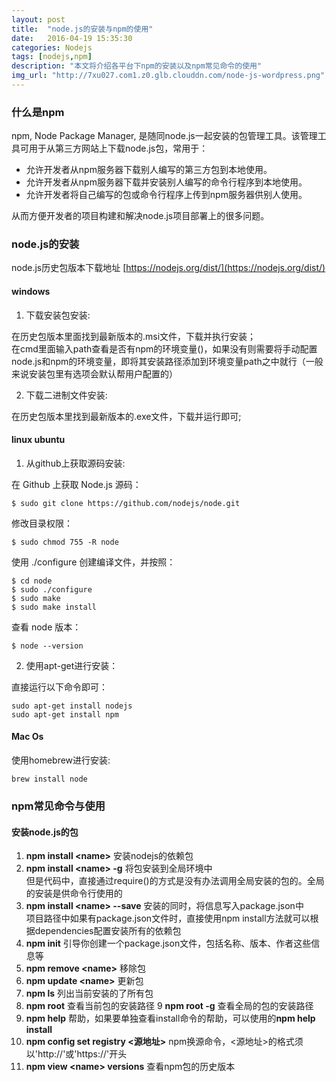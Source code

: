 ```yaml
---
layout: post
title:  "node.js的安装与npm的使用"
date:   2016-04-19 15:35:30
categories: Nodejs
tags: [nodejs,npm]
description: "本文将介绍各平台下npm的安装以及npm常见命令的使用"
img_url: "http://7xu027.com1.z0.glb.clouddn.com/node-js-wordpress.png"
---
```


### 什么是npm
npm, Node Package Manager, 是随同node.js一起安装的包管理工具。该管理工具可用于从第三方网站上下载node.js包，常用于：

+ 允许开发者从npm服务器下载别人编写的第三方包到本地使用。
+ 允许开发者从npm服务器下载并安装别人编写的命令行程序到本地使用。
+ 允许开发者将自己编写的包或命令行程序上传到npm服务器供别人使用。

从而方便开发者的项目构建和解决node.js项目部署上的很多问题。
<!-- more -->

### node.js的安装

node.js历史包版本下载地址 [https://nodejs.org/dist/](https://nodejs.org/dist/)

#### windows

1. 下载安装包安装:

在历史包版本里面找到最新版本的.msi文件，下载并执行安装；
<br/>在cmd里面输入path查看是否有npm的环境变量()，如果没有则需要将手动配置node.js和npm的环境变量，即将其安装路径添加到环境变量path之中就行（一般来说安装包里有选项会默认帮用户配置的）

2. 下载二进制文件安装:

在历史包版本里找到最新版本的.exe文件，下载并运行即可;

#### linux ubuntu

1. 从github上获取源码安装:

在 Github 上获取 Node.js 源码：

    $ sudo git clone https://github.com/nodejs/node.git

修改目录权限：

    $ sudo chmod 755 -R node

使用 ./configure 创建编译文件，并按照：

    $ cd node
    $ sudo ./configure
    $ sudo make
    $ sudo make install

查看 node 版本：

    $ node --version

2. 使用apt-get进行安装：

直接运行以下命令即可：

    sudo apt-get install nodejs
    sudo apt-get install npm


#### Mac Os

使用homebrew进行安装:

    brew install node

### npm常见命令与使用

#### 安装node.js的包

1. **npm install &lt;name&gt;**  安装nodejs的依赖包
2. **npm install &lt;name&gt; -g**  将包安装到全局环境中
<br/>但是代码中，直接通过require()的方式是没有办法调用全局安装的包的。全局的安装是供命令行使用的
3. **npm install &lt;name&gt; --save**  安装的同时，将信息写入package.json中
<br/>项目路径中如果有package.json文件时，直接使用npm install方法就可以根据dependencies配置安装所有的依赖包
4. **npm init**  引导你创建一个package.json文件，包括名称、版本、作者这些信息等
5. **npm remove &lt;name&gt;** 移除包
6. **npm update &lt;name&gt;** 更新包
7. **npm ls** 列出当前安装的了所有包
8. **npm root** 查看当前包的安装路径
9 **npm root -g**  查看全局的包的安装路径
10. **npm help**  帮助，如果要单独查看install命令的帮助，可以使用的**npm help install**
11. **npm config set registry &lt;源地址&gt;** npm换源命令，&lt;源地址&gt;的格式须以'http://'或'https://'开头
12. **npm view &lt;name&gt; versions** 查看npm包的历史版本
